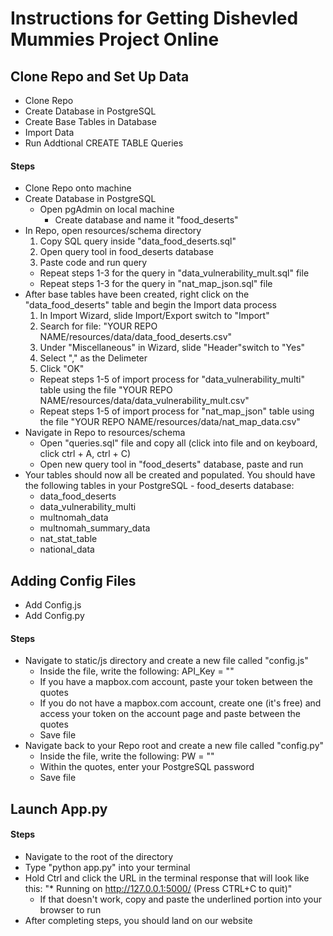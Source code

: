 # Instructions for Getting Dishevled Mummies Project Online

## Clone Repo and Set Up Data
* Clone Repo
* Create Database in PostgreSQL
* Create Base Tables in Database
* Import Data
* Run Addtional CREATE TABLE Queries

#### Steps
* Clone Repo onto machine
* Create Database in PostgreSQL
    * Open pgAdmin on local machine
        * Create database and name it "food_deserts"
* In Repo, open resources/schema directory
    1) Copy SQL query inside "data_food_deserts.sql"
    2) Open query tool in food_deserts database
    3) Paste code and run query
    * Repeat steps 1-3 for the query in "data_vulnerability_mult.sql" file
    * Repeat steps 1-3 for the query in "nat_map_json.sql" file
* After base tables have been created, right click on the "data_food_deserts" table and begin the Import data process
    1) In Import Wizard, slide Import/Export switch to "Import"
    2) Search for file: "YOUR REPO NAME/resources/data/data_food_deserts.csv"
    3) Under "Miscellaneous" in Wizard, slide "Header"switch to "Yes"
    4) Select "," as the Delimeter
    5) Click "OK"
    * Repeat steps 1-5 of import process for "data_vulnerability_multi" table using the file "YOUR REPO NAME/resources/data/data_vulnerability_mult.csv"
    * Repeat steps 1-5 of import process for "nat_map_json" table using the file "YOUR REPO NAME/resources/data/nat_map_data.csv"
* Navigate in Repo to resources/schema
    * Open "queries.sql" file and copy all (click into file and on keyboard, click ctrl + A, ctrl + C)
    * Open new query tool in "food_deserts" database, paste and run
* Your tables should now all be created and populated. You should have the following tables in your PostgreSQL - food_deserts database:
    * data_food_deserts
    * data_vulnerability_multi
    * multnomah_data
    * multnomah_summary_data
    * nat_stat_table
    * national_data


## Adding Config Files
* Add Config.js
* Add Config.py

#### Steps
* Navigate to static/js directory and create a new file called "config.js"
    * Inside the file, write the following: API_Key = ""
    * If you have a mapbox.com account, paste your token between the quotes
    * If you do not have a mapbox.com account, create one (it's free) and access your token on the account page and paste between the quotes
    * Save file
* Navigate back to your Repo root and create a new file called "config.py"
    * Inside the file, write the following: PW = ""
    * Within the quotes, enter your PostgreSQL password
    * Save file


## Launch App.py

#### Steps
* Navigate to the root of the directory
* Type "python app.py" into your terminal
* Hold Ctrl and click the URL in the terminal response that will look like this: "* Running on http://127.0.0.1:5000/ (Press CTRL+C to quit)"
    * If that doesn't work, copy and paste the underlined portion into your browser to run
* After completing steps, you should land on our website